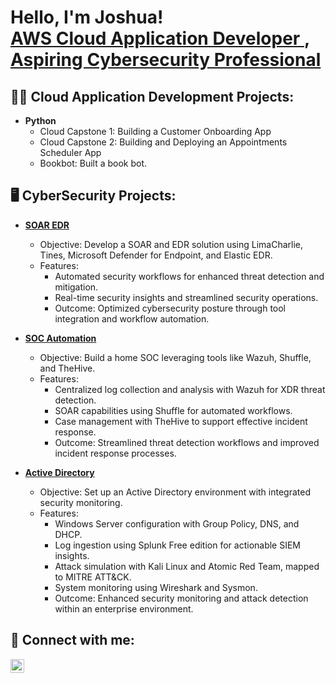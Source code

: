 <h1>Hello, I'm Joshua!<br/><a href="https://github.com/Joshugoi"> AWS Cloud Application Developer </a>, <a href="https://www.linkedin.com/in/joshua-banh/"> Aspiring Cybersecurity Professional</a>

<h2>👨‍💻 Cloud Application Development Projects:</h2>

- <b>Python</b>
  - Cloud Capstone 1: Building a Customer Onboarding App
  - Cloud Capstone 2: Building and Deploying an Appointments Scheduler App 
  - Bookbot: Built a book bot.


<h2>🖥️ CyberSecurity Projects:</h2>

  - <b>[SOAR EDR](https://github.com/Joshugoi/SOAR-EDR)</b>
    - Objective: Develop a SOAR and EDR solution using LimaCharlie, Tines, Microsoft Defender for Endpoint, and Elastic EDR.
    - Features:
      - Automated security workflows for enhanced threat detection and mitigation.
      - Real-time security insights and streamlined security operations.
      - Outcome: Optimized cybersecurity posture through tool integration and workflow automation. 

  - <b>[SOC Automation](https://github.com/Joshugoi/SOC-Automation-Project)</b>
    - Objective: Build a home SOC leveraging tools like Wazuh, Shuffle, and TheHive.
    - Features:
      - Centralized log collection and analysis with Wazuh for XDR threat detection.
      - SOAR capabilities using Shuffle for automated workflows.
      - Case management with TheHive to support effective incident response.
      - Outcome: Streamlined threat detection workflows and improved incident response processes. 

  - <b>[Active Directory](https://github.com/Joshugoi/Active-Directory-Project)</b>
    - Objective: Set up an Active Directory environment with integrated security monitoring.
    - Features:
      - Windows Server configuration with Group Policy, DNS, and DHCP.
      - Log ingestion using Splunk Free edition for actionable SIEM insights.
      - Attack simulation with Kali Linux and Atomic Red Team, mapped to MITRE ATT&CK.
      - System monitoring using Wireshark and Sysmon.
      - Outcome: Enhanced security monitoring and attack detection within an enterprise environment.


<h2> 🤳 Connect with me:</h2>

[<img align="left" alt="JoshuaBanh | LinkedIn" width="22px" src="https://cdn.jsdelivr.net/npm/simple-icons@v3/icons/linkedin.svg" />][linkedin]

[linkedin]: https://www.linkedin.com/in/joshua-banh
